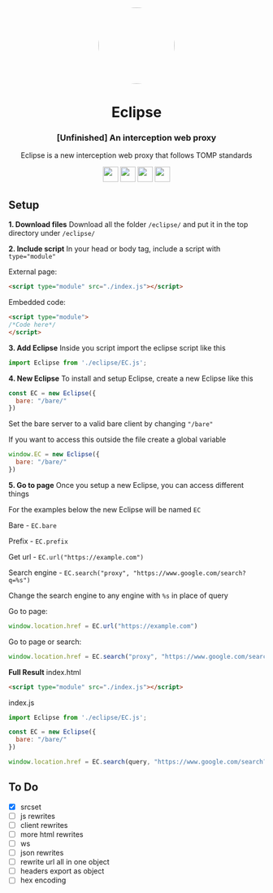 <div align="center">

<kbd>
<img style="border-radius:50%" height="150px" src="https://raw.githubusercontent.com/cognetwork-dev/Tsunami/main/public/logo/svg">
</kbd>

<h1>Eclipse</h1>

<h3>[Unfinished] An interception web proxy</h3>

<p>Eclipse is a new interception web proxy that follows TOMP standards</p>

</div>

<p align="center">
<a href="https://repl.it/github/FogNetwork/Eclipse"><img height="30px" src="https://raw.githubusercontent.com/FogNetwork/Tsunami/main/deploy/replit2.svg"><img></a>
<a href="https://glitch.com/edit/#!/import/github/FogNetwork/Eclipse"><img height="30px" src="https://raw.githubusercontent.com/FogNetwork/Tsunami/main/deploy/glitch2.svg"><img></a>
<a href="https://railway.app/new/template?template=https://github.com/FogNetwork/Eclipse"><img height="30px" src="https://raw.githubusercontent.com/FogNetwork/Tsunami/main/deploy/railway2.svg"><img></a>
<a href="https://app.koyeb.com/deploy?type=git&repository=github.com/FogNetwork/Eclipse&branch=main&name=Eclipse"><img height="30px" src="https://raw.githubusercontent.com/FogNetwork/Tsunami/main/deploy/koyeb2.svg"><img></a>
</p>

## Setup
**1. Download files**
Download all the folder `/eclipse/` and put it in the top directory under `/eclipse/`

**2. Include script**
In your head or body tag, include a script with `type="module"`

External page:
```html
<script type="module" src="./index.js"></script>
```

Embedded code:
```html
<script type="module">
/*Code here*/
</script>
```

**3. Add Eclipse**
Inside you script import the eclipse script like this
```js
import Eclipse from './eclipse/EC.js';
```

**4. New Eclipse**
To install and setup Eclipse, create a new Eclipse like this
```js
const EC = new Eclipse({
  bare: "/bare/"
})
```

Set the bare server to a valid bare client by changing `"/bare"`

If you want to access this outside the file create a global variable
```js
window.EC = new Eclipse({
  bare: "/bare/"
})
```

**5. Go to page**
Once you setup a new Eclipse, you can access different things

For the examples below the new Eclipse will be named `EC`

Bare - `EC.bare`

Prefix - `EC.prefix`

Get url - `EC.url("https://example.com")`

Search engine - `EC.search("proxy", "https://www.google.com/search?q=%s")`

Change the search engine to any engine with `%s` in place of query

Go to page:
```js
window.location.href = EC.url("https://example.com")
```

Go to page or search:
```js
window.location.href = EC.search("proxy", "https://www.google.com/search?q=%s")
```

**Full Result**
index.html

```html
<script type="module" src="./index.js"></script>
```

index.js
```js
import Eclipse from './eclipse/EC.js';

const EC = new Eclipse({
  bare: "/bare/"
})

window.location.href = EC.search(query, "https://www.google.com/search?q=%s")
```

## To Do
- [x] srcset
- [ ] js rewrites
- [ ] client rewrites
- [ ] more html rewrites
- [ ] ws
- [ ] json rewrites
- [ ] rewrite url all in one object
- [ ] headers export as object
- [ ] hex encoding

